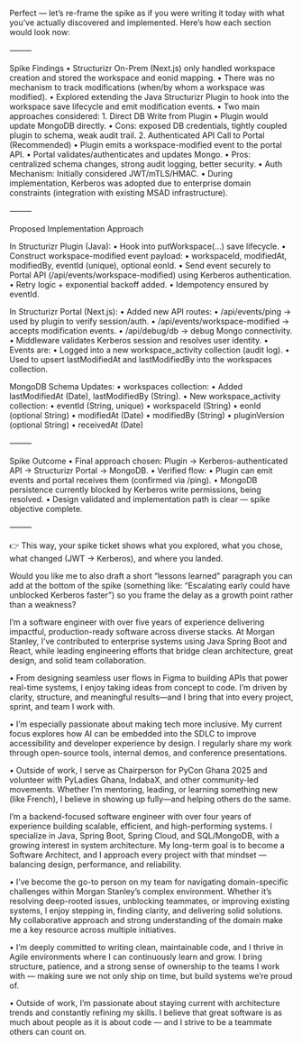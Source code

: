 Perfect — let’s re-frame the spike as if you were writing it today with what you’ve actually discovered and implemented. Here’s how each section would look now:

⸻

Spike Findings
	•	Structurizr On-Prem (Next.js) only handled workspace creation and stored the workspace and eonid mapping.
	•	There was no mechanism to track modifications (when/by whom a workspace was modified).
	•	Explored extending the Java Structurizr Plugin to hook into the workspace save lifecycle and emit modification events.
	•	Two main approaches considered:
	1.	Direct DB Write from Plugin
	•	Plugin would update MongoDB directly.
	•	Cons: exposed DB credentials, tightly coupled plugin to schema, weak audit trail.
	2.	Authenticated API Call to Portal (Recommended)
	•	Plugin emits a workspace-modified event to the portal API.
	•	Portal validates/authenticates and updates Mongo.
	•	Pros: centralized schema changes, strong audit logging, better security.
	•	Auth Mechanism: Initially considered JWT/mTLS/HMAC.
	•	During implementation, Kerberos was adopted due to enterprise domain constraints (integration with existing MSAD infrastructure).

⸻

Proposed Implementation Approach

In Structurizr Plugin (Java):
	•	Hook into putWorkspace(...) save lifecycle.
	•	Construct workspace-modified event payload:
	•	workspaceId, modifiedAt, modifiedBy, eventId (unique), optional eonId.
	•	Send event securely to Portal API (/api/events/workspace-modified) using Kerberos authentication.
	•	Retry logic + exponential backoff added.
	•	Idempotency ensured by eventId.

In Structurizr Portal (Next.js):
	•	Added new API routes:
	•	/api/events/ping → used by plugin to verify session/auth.
	•	/api/events/workspace-modified → accepts modification events.
	•	/api/debug/db → debug Mongo connectivity.
	•	Middleware validates Kerberos session and resolves user identity.
	•	Events are:
	•	Logged into a new workspace_activity collection (audit log).
	•	Used to upsert lastModifiedAt and lastModifiedBy into the workspaces collection.

MongoDB Schema Updates:
	•	workspaces collection:
	•	Added lastModifiedAt (Date), lastModifiedBy (String).
	•	New workspace_activity collection:
	•	eventId (String, unique)
	•	workspaceId (String)
	•	eonId (optional String)
	•	modifiedAt (Date)
	•	modifiedBy (String)
	•	pluginVersion (optional String)
	•	receivedAt (Date)

⸻

Spike Outcome
	•	Final approach chosen: Plugin → Kerberos-authenticated API → Structurizr Portal → MongoDB.
	•	Verified flow:
	•	Plugin can emit events and portal receives them (confirmed via /ping).
	•	MongoDB persistence currently blocked by Kerberos write permissions, being resolved.
	•	Design validated and implementation path is clear — spike objective complete.

⸻

👉 This way, your spike ticket shows what you explored, what you chose, what changed (JWT → Kerberos), and where you landed.

Would you like me to also draft a short “lessons learned” paragraph you can add at the bottom of the spike (something like: “Escalating early could have unblocked Kerberos faster”) so you frame the delay as a growth point rather than a weakness?

I’m a software engineer with over five years of experience delivering impactful, production-ready software across diverse stacks. At Morgan Stanley, I’ve contributed to enterprise systems using Java Spring Boot and React, while leading engineering efforts that bridge clean architecture, great design, and solid team collaboration.

• From designing seamless user flows in Figma to building APIs that power real-time systems, I enjoy taking ideas from concept to code. I’m driven by clarity, structure, and meaningful results—and I bring that into every project, sprint, and team I work with.

• I’m especially passionate about making tech more inclusive. My current focus explores how AI can be embedded into the SDLC to improve accessibility and developer experience by design. I regularly share my work through open-source tools, internal demos, and conference presentations.

• Outside of work, I serve as Chairperson for PyCon Ghana 2025 and volunteer with PyLadies Ghana, IndabaX, and other community-led movements. Whether I’m mentoring, leading, or learning something new (like French), I believe in showing up fully—and helping others do the same.


 I’m a backend-focused software engineer with over four years of experience building scalable, efficient, and high-performing systems. I specialize in Java, Spring Boot, Spring Cloud, and SQL/MongoDB, with a growing interest in system architecture. My long-term goal is to become a Software Architect, and I approach every project with that mindset — balancing design, performance, and reliability.

• I’ve become the go-to person on my team for navigating domain-specific challenges within Morgan Stanley’s complex environment. Whether it’s resolving deep-rooted issues, unblocking teammates, or improving existing systems, I enjoy stepping in, finding clarity, and delivering solid solutions. My collaborative approach and strong understanding of the domain make me a key resource across multiple initiatives.

• I’m deeply committed to writing clean, maintainable code, and I thrive in Agile environments where I can continuously learn and grow. I bring structure, patience, and a strong sense of ownership to the teams I work with — making sure we not only ship on time, but build systems we’re proud of.

• Outside of work, I’m passionate about staying current with architecture trends and constantly refining my skills. I believe that great software is as much about people as it is about code — and I strive to be a teammate others can count on.